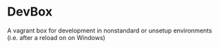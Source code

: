 # DevBox

A vagrant box for development in nonstandard or 
unsetup environments (i.e. after a reload on on Windows)
